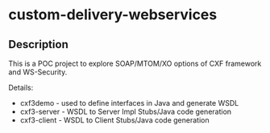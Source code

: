 # custom-delivery-webservices## Description This is a POC project to explore SOAP/MTOM/XO options of CXF framework and WS-Security.

Details:
 * cxf3demo - used to define interfaces in Java and generate WSDL
 * cxf3-server - WSDL to Server Impl Stubs/Java code generation
 * cxf3-client - WSDL to Client Stubs/Java code generation
